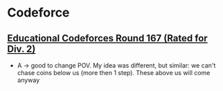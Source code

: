 # Codeforce

## [Educational Codeforces Round 167 (Rated for Div. 2)](https://codeforces.com/contest/1989)

- A -> good to change POV. My idea was different, but similar: we can't chase coins below us (more then 1 step). These above us will come anyway
